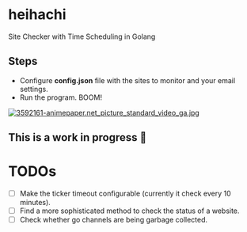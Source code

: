 # heihachi
Site Checker with Time Scheduling in Golang

## Steps
 - Configure __config.json__ file with the sites to monitor and your email settings.
 - Run the program. BOOM!

[![3592161-animepaper.net_picture_standard_video_ga.jpg](https://s9.postimg.org/xu0h64gv3/3592161_animepaper_net_picture_standard_video_ga.jpg)](https://postimg.org/image/i8j5m64wr/)

## **This is a work in progress** :construction_worker:


# TODOs
- [ ] Make the ticker timeout configurable (currently it check every 10 minutes).
- [ ] Find a more sophisticated method to check the status of a website.
- [ ] Check whether go channels are being garbage collected.
